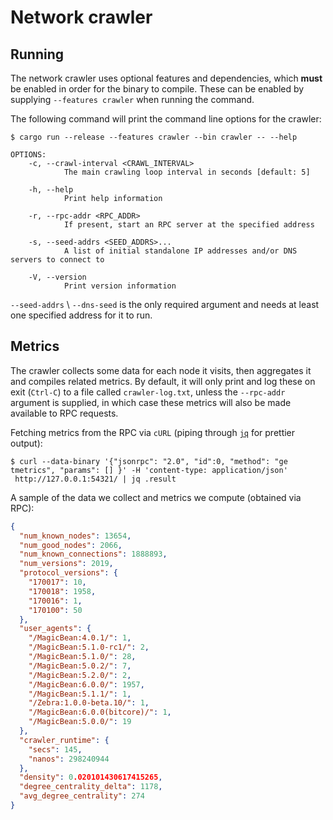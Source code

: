 # Network crawler

## Running

The network crawler uses optional features and dependencies, which **must** be enabled in order for the binary to compile. These can be enabled by supplying `--features crawler` when running the command. 

The following command will print the command line options for the crawler:

```fish
$ cargo run --release --features crawler --bin crawler -- --help

OPTIONS:
    -c, --crawl-interval <CRAWL_INTERVAL>
            The main crawling loop interval in seconds [default: 5]

    -h, --help
            Print help information

    -r, --rpc-addr <RPC_ADDR>
            If present, start an RPC server at the specified address

    -s, --seed-addrs <SEED_ADDRS>...
            A list of initial standalone IP addresses and/or DNS servers to connect to

    -V, --version
            Print version information
```

`--seed-addrs` \ `--dns-seed` is the only required argument and needs at least one specified address for it to run.

## Metrics

The crawler collects some data for each node it visits, then aggregates it and compiles related metrics. By default, it will only print and log these on exit (`Ctrl-C`) to a file called `crawler-log.txt`, unless the `--rpc-addr` argument is supplied, in which case these metrics will also be made available to RPC requests.

Fetching metrics from the RPC via `cURL` (piping through [`jq`](https://github.com/stedolan/jq) for prettier output):

```fish
$ curl --data-binary '{"jsonrpc": "2.0", "id":0, "method": "ge
tmetrics", "params": [] }' -H 'content-type: application/json'
 http://127.0.0.1:54321/ | jq .result
```

A sample of the data we collect and metrics we compute (obtained via RPC):

```json
{
  "num_known_nodes": 13654,
  "num_good_nodes": 2066,
  "num_known_connections": 1888893,
  "num_versions": 2019,
  "protocol_versions": {
    "170017": 10,
    "170018": 1958,
    "170016": 1,
    "170100": 50
  },
  "user_agents": {
    "/MagicBean:4.0.1/": 1,
    "/MagicBean:5.1.0-rc1/": 2,
    "/MagicBean:5.1.0/": 28,
    "/MagicBean:5.0.2/": 7,
    "/MagicBean:5.2.0/": 2,
    "/MagicBean:6.0.0/": 1957,
    "/MagicBean:5.1.1/": 1,
    "/Zebra:1.0.0-beta.10/": 1,
    "/MagicBean:6.0.0(bitcore)/": 1,
    "/MagicBean:5.0.0/": 19
  },
  "crawler_runtime": {
    "secs": 145,
    "nanos": 298240944
  },
  "density": 0.020101430617415265,
  "degree_centrality_delta": 1178,
  "avg_degree_centrality": 274
}
```
